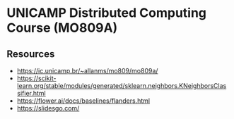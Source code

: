 # UNICAMP Distributed Computing Course (MO809A)

## Resources
- https://ic.unicamp.br/~allanms/mo809/mo809a/
- https://scikit-learn.org/stable/modules/generated/sklearn.neighbors.KNeighborsClassifier.html
- https://flower.ai/docs/baselines/flanders.html
- https://slidesgo.com/